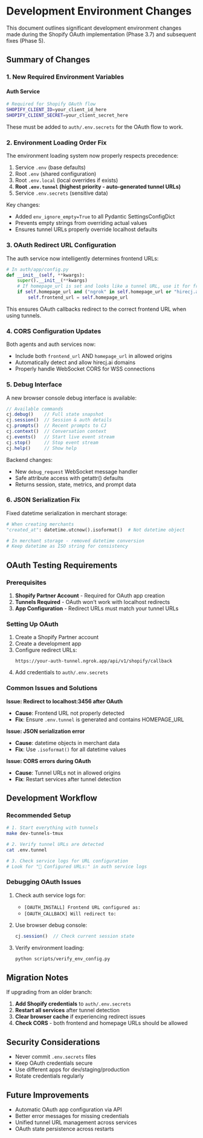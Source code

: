 # Development Environment Changes

This document outlines significant development environment changes made during the Shopify OAuth implementation (Phase 3.7) and subsequent fixes (Phase 5).

## Summary of Changes

### 1. New Required Environment Variables

#### Auth Service
```bash
# Required for Shopify OAuth flow
SHOPIFY_CLIENT_ID=your_client_id_here
SHOPIFY_CLIENT_SECRET=your_client_secret_here
```

These must be added to `auth/.env.secrets` for the OAuth flow to work.

### 2. Environment Loading Order Fix

The environment loading system now properly respects precedence:

1. Service `.env` (base defaults)
2. Root `.env` (shared configuration)
3. Root `.env.local` (local overrides if exists)
4. **Root `.env.tunnel` (highest priority - auto-generated tunnel URLs)**
5. Service `.env.secrets` (sensitive data)

Key changes:
- Added `env_ignore_empty=True` to all Pydantic SettingsConfigDict
- Prevents empty strings from overriding actual values
- Ensures tunnel URLs properly override localhost defaults

### 3. OAuth Redirect URL Configuration

The auth service now intelligently determines frontend URLs:

```python
# In auth/app/config.py
def __init__(self, **kwargs):
    super().__init__(**kwargs)
    # If homepage_url is set and looks like a tunnel URL, use it for frontend_url
    if self.homepage_url and ("ngrok" in self.homepage_url or "hirecj.ai" in self.homepage_url):
        self.frontend_url = self.homepage_url
```

This ensures OAuth callbacks redirect to the correct frontend URL when using tunnels.

### 4. CORS Configuration Updates

Both agents and auth services now:
- Include both `frontend_url` AND `homepage_url` in allowed origins
- Automatically detect and allow hirecj.ai domains
- Properly handle WebSocket CORS for WSS connections

### 5. Debug Interface

A new browser console debug interface is available:

```javascript
// Available commands
cj.debug()    // Full state snapshot
cj.session()  // Session & auth details
cj.prompts()  // Recent prompts to CJ
cj.context()  // Conversation context
cj.events()   // Start live event stream
cj.stop()     // Stop event stream
cj.help()     // Show help
```

Backend changes:
- New `debug_request` WebSocket message handler
- Safe attribute access with getattr() defaults
- Returns session, state, metrics, and prompt data

### 6. JSON Serialization Fix

Fixed datetime serialization in merchant storage:

```python
# When creating merchants
"created_at": datetime.utcnow().isoformat()  # Not datetime object

# In merchant storage - removed datetime conversion
# Keep datetime as ISO string for consistency
```

## OAuth Testing Requirements

### Prerequisites
1. **Shopify Partner Account** - Required for OAuth app creation
2. **Tunnels Required** - OAuth won't work with localhost redirects
3. **App Configuration** - Redirect URLs must match your tunnel URLs

### Setting Up OAuth

1. Create a Shopify Partner account
2. Create a development app
3. Configure redirect URLs:
   ```
   https://your-auth-tunnel.ngrok.app/api/v1/shopify/callback
   ```
4. Add credentials to `auth/.env.secrets`

### Common Issues and Solutions

**Issue: Redirect to localhost:3456 after OAuth**
- **Cause**: Frontend URL not properly detected
- **Fix**: Ensure `.env.tunnel` is generated and contains HOMEPAGE_URL

**Issue: JSON serialization error**
- **Cause**: datetime objects in merchant data
- **Fix**: Use `.isoformat()` for all datetime values

**Issue: CORS errors during OAuth**
- **Cause**: Tunnel URLs not in allowed origins
- **Fix**: Restart services after tunnel detection

## Development Workflow

### Recommended Setup

```bash
# 1. Start everything with tunnels
make dev-tunnels-tmux

# 2. Verify tunnel URLs are detected
cat .env.tunnel

# 3. Check service logs for URL configuration
# Look for "🔧 Configured URLs:" in auth service logs
```

### Debugging OAuth Issues

1. Check auth service logs for:
   - `[OAUTH_INSTALL] Frontend URL configured as:`
   - `[OAUTH_CALLBACK] Will redirect to:`

2. Use browser debug console:
   ```javascript
   cj.session()  // Check current session state
   ```

3. Verify environment loading:
   ```bash
   python scripts/verify_env_config.py
   ```

## Migration Notes

If upgrading from an older branch:

1. **Add Shopify credentials** to `auth/.env.secrets`
2. **Restart all services** after tunnel detection
3. **Clear browser cache** if experiencing redirect issues
4. **Check CORS** - both frontend and homepage URLs should be allowed

## Security Considerations

- Never commit `.env.secrets` files
- Keep OAuth credentials secure
- Use different apps for dev/staging/production
- Rotate credentials regularly

## Future Improvements

- Automatic OAuth app configuration via API
- Better error messages for missing credentials
- Unified tunnel URL management across services
- OAuth state persistence across restarts